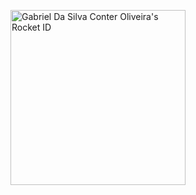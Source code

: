 <a href="https://app.rocketseat.com.br/me/gabriel-conter-00216"><img src="https://app.rocketseat.com.br/api/rocketid/share?slug=gabriel-conter-00216&type=card" width="280" alt="Gabriel Da Silva Conter Oliveira's Rocket ID"/></a>
